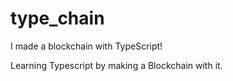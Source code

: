 # type_chain
I made a blockchain with TypeScript!

Learning Typescript by making a Blockchain with it.
